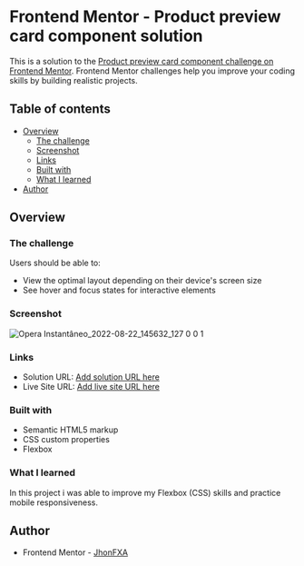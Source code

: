 # Frontend Mentor - Product preview card component solution

This is a solution to the [Product preview card component challenge on Frontend Mentor](https://www.frontendmentor.io/challenges/product-preview-card-component-GO7UmttRfa). Frontend Mentor challenges help you improve your coding skills by building realistic projects. 

## Table of contents

- [Overview](#overview)
  - [The challenge](#the-challenge)
  - [Screenshot](#screenshot)
  - [Links](#links)
  - [Built with](#built-with)
  - [What I learned](#what-i-learned)
- [Author](#author)

## Overview

### The challenge

Users should be able to:

- View the optimal layout depending on their device's screen size
- See hover and focus states for interactive elements

### Screenshot

![Opera Instantâneo_2022-08-22_145632_127 0 0 1](https://user-images.githubusercontent.com/101012380/185987738-5d36e3f3-7acf-480b-b47b-8f18194521df.png)

### Links

- Solution URL: [Add solution URL here](https://your-solution-url.com)
- Live Site URL: [Add live site URL here](https://your-live-site-url.com)

### Built with

- Semantic HTML5 markup
- CSS custom properties
- Flexbox

### What I learned

In this project i was able to improve my Flexbox (CSS) skills and practice mobile responsiveness.

## Author
- Frontend Mentor - [JhonFXA](https://www.frontendmentor.io/profile/JhonFXA)
